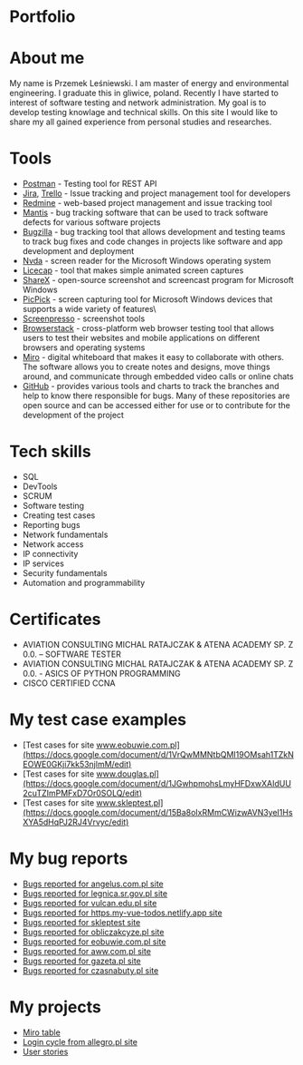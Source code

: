 # Portfolio
# About me
My name is Przemek Leśniewski. I am master of energy and environmental engineering. I graduate this in gliwice, poland. Recently I have started to interest of software testing and network administration. My goal is to develop testing knowlage and technical skills. On this site I would like to share my all gained experience from personal studies and researches.
# Tools
- [Postman](https://www.postman.com/) - Testing tool for REST API
- [Jira](https://www.atlassian.com/software/jira0), [Trello](https://trello.com/) - Issue tracking and project management tool for developers
- [Redmine](https://www.redmine.org/) - web-based project management and issue tracking tool
- [Mantis](https://www.mantisbt.org/) - bug tracking software that can be used to track software defects for various software projects
- [Bugzilla](https://www.bugzilla.org/) - bug tracking tool that allows development and testing teams to track bug fixes and code changes in projects like software and app development and deployment
- [Nvda](https://www.nvda.pl/) - screen reader for the Microsoft Windows operating system
- [Licecap](https://www.cockos.com/licecap/) - tool that makes simple animated screen captures
- [ShareX](https://getsharex.com/) - open-source screenshot and screencast program for Microsoft Windows
- [PicPick](https://picpick.app/pl/) - screen capturing tool for Microsoft Windows devices that supports a wide variety of features\
- [Screenpresso](https://www.screenpresso.com/) - screenshot tools
- [Browserstack](https://www.browserstack.com/) - cross-platform web browser testing tool that allows users to test their websites and mobile applications on different browsers and operating systems
- [Miro](https://miro.com/) - digital whiteboard that makes it easy to collaborate with others. The software allows you to create notes and designs, move things around, and communicate through embedded video calls or online chats
- [GitHub](https://github.com/) - provides various tools and charts to track the branches and help to know there responsible for bugs. Many of these repositories are open source and can be accessed either for use or to contribute for the development of the project
# Tech skills
  - SQL
  - DevTools
  - SCRUM
  - Software testing
  - Creating test cases
  - Reporting bugs
  - Network fundamentals
  - Network access
  - IP connectivity
  - IP services
  - Security fundamentals
  - Automation and programmability
  # Certificates
  - AVIATION CONSULTING MICHAL RATAJCZAK & ATENA ACADEMY SP. Z 0.0. – SOFTWARE TESTER
  - AVIATION CONSULTING MICHAL RATAJCZAK & ATENA ACADEMY SP. Z 0.0. - ASICS OF PYTHON PROGRAMMING
  - CISCO CERTIFIED CCNA
  # My test case examples
  - [Test cases for site www.eobuwie.com.pl](https://docs.google.com/document/d/1VrQwMMNtbQMI19OMsah1TZkNEOWE0GKji7kk53njlmM/edit)
  - [Test cases for site www.douglas.pl](https://docs.google.com/document/d/1JGwhpmohsLmyHFDxwXAIdUU2cuTZImPMFxD7Or0SOLQ/edit)
  - [Test cases for site www.skleptest.pl](https://docs.google.com/document/d/15Ba8oIxRMmCWizwAVN3yeI1HsXYA5dHqPJ2RJ4Vrvyc/edit)
  # My bug reports
  - [Bugs reported for angelus.com.pl site](https://docs.google.com/document/d/11WXFcSBOuerZfrP-uH4Hn3LSNJOlrD54/edit)
  - [Bugs reported for legnica.sr.gov.pl site](https://docs.google.com/document/d/1sJ3mNgg2MmRWvxS3wfuisTzADgQ92S70/edit)
  - [Bugs reported for vulcan.edu.pl site](https://docs.google.com/document/d/1fIAbQ1qxcb9w0jOlZ23fIJFBW_L0pmei/edit)
  - [Bugs reported for https.my-vue-todos.netlify.app site](https://docs.google.com/document/d/1WaUS5qD5o3PPd0oxLXa3b-JUgBf3GjNoW0PZUYS_TSE/edit)
  - [Bugs reported for skleptest site](https://docs.google.com/document/d/1e2aQho78WGk9YAcYam_U4qTolngFAldY/edit)
  - [Bugs reported for obliczakcyze.pl site](https://docs.google.com/document/d/1e2aQho78WGk9YAcYam_U4qTolngFAldY/edit)
  - [Bugs reported for eobuwie.com.pl site](https://docs.google.com/document/d/1GGqvb7luIVaEmhL2ljtVo4T7n1OSs-Wb/edit)
  - [Bugs reported for aww.com.pl site](https://docs.google.com/document/d/1gu6cH8aU7k3Ek5bJhPwD4l4-toajfrtk/edit)
  - [Bugs reported for gazeta.pl site](https://docs.google.com/document/d/1YsrFrFbY2yPq_8KWTwYDzQci_fJtTRUz/edit)
  - [Bugs reported for czasnabuty.pl site](https://docs.google.com/document/d/1-rKIHC-Gt9zGf2SLfDl4HJg8SAqtHrEy/edit)
  # My projects
  - [Miro table](https://docs.google.com/document/d/1KT8WyY-TdBAE_BgWjrgGCM25ZY8dOO0i/edit)
  - [Login cycle from allegro.pl site](https://docs.google.com/document/d/1YQXdCQVSfJ936D-IZJgIUPOcDV8_-SpO/edit)
  - [User stories](https://docs.google.com/document/d/1aoQkIJUyepGblLaUZTCvNnVqA82rXVfW/edit)
